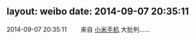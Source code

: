 layout: weibo
date: 2014-09-07 20:35:11
---
<meta name="referrer" content="no-referrer" />

2014-09-07 20:35:11  &nbsp;&nbsp;&nbsp;&nbsp;&nbsp;&nbsp; 来自 <a href="http://app.weibo.com/t/feed/22zMnn" rel="nofollow">小米手机</a>
大批判…… ​​​
